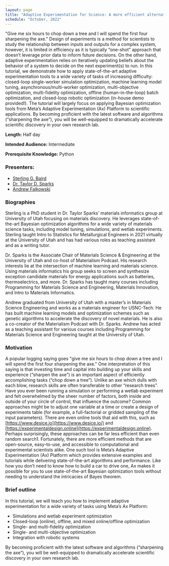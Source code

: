 ```yaml
---
layout: page
title: "Adaptive Experimentation for Science: A more efficient alternative to design of experiments"
schedule: "October, 2022"
---
```


"Give me six hours to chop down a tree and I will spend the first four sharpening the axe." Design of experiments is a method for scientists to study the relationship between inputs and outputs for a complex system, however, it is limited in efficiency as it is typically “one-shot” approach that doesn’t leverage prior data to inform future decisions. On the other hand, adaptive experimentation relies on iteratively updating
beliefs about the behavior of a system to decide on the next experiment(s) to run. In this tutorial, we demonstrate how to apply state-of-the-art adaptive experimentation tools to a wide variety of tasks of increasing difficulty: closed-loop single-worker simulation optimization, machine learning model tuning, asynchronous/multi-worker optimization, multi-objective optimization, multi-fidelity optimization, offline (human-in-the-loop) batch optimization, and closed-loop robotic optimization (in-house demo provided!). The tutorial will largely focus on applying Bayesian optimization tools from Meta’s Adaptive Experimentation (Ax) Platform to scientific applications. By becoming proficient with the latest software and algorithms (“sharpening the axe”), you will be well-equipped to dramatically accelerate scientific discovery in your own research lab.

**Length:** Half day

**Intended Audience:** Intermediate

**Prerequisite Knowledge:** Python

### Presenters:
- [Sterling G. Baird](mailto:sterling.baird@utah.edu)
- [Dr. Taylor D. Sparks](mailto:sparks@eng.utah.edu)
- [Andrew Falkowski](mailto:AndrewRaineFalkowski@gmail.com)

### Biographies

Sterling is a PhD student in Dr. Taylor Sparks' materials informatics group at University of Utah focusing on materials discovery. He leverages state-of-the-art Bayesian optimization algorithms for a wide variety of materials science tasks, including model tuning, simulations, and wetlab experiments. Sterling taught Intro to Statistics for Metallurgical Engineers in 2021 virtually at the University of Utah and has had various roles as teaching assistant and as a writing tutor.

Dr. Sparks is the Associate Chair of Materials Science & Engineering at the University of Utah and co-host of Materialism Podcast. His research interests lie at the intersection of machine learning and materials science. Using materials informatics his group seeks to screen and synthesize exception candidate materials for energy applications such as batteries, thermoelectrics, and more. Dr. Sparks has taught many courses including Programming for Materials Science and Engineering, Materials Innovation, and Intro to Materials Informatics.

Andrew graduated from University of Utah with a master’s in Materials Science Engineering and works as a materials engineer for USNC-Tech. He has built machine learning models and optimization schemes such as genetic algorithms to accelerate the discovery of novel materials. He is also a co-creator of the Materialism Podcast with Dr. Sparks. Andrew has acted as a teaching assistant for various courses including Programming for Materials Science and Engineering taught at the University of Utah.

### Motivation

A popular logging saying goes "give me six hours to chop down a tree and I will spend the first four sharpening the axe." One interpretation of this saying is that investing time and capital into building up your skills and experience (“sharpen the axe”) is an important aspect of efficiently accomplishing tasks (“chop down a tree”). Unlike an axe which dulls with each blow, research skills are often transferable to other “research trees”. 
Have you ever been running a simulation or performing a wetlab experiment and felt overwhelmed by the sheer number of factors, both inside and outside of your circle of control, that influence the outcome? Common approaches might be to adjust one variable at a time or create a design of experiments table (for example, a full-factorial or gridded sampling of the input parameters). There are even online tools that aid with this, such as [https://www.desice.io](https://www.desice.io/) and [https://experimentaldesign.online](https://experimentaldesign.online). Perhaps surprisingly, these approaches can be far less efficient than even random search1. Fortunately, there are more efficient methods that are open-source, easy-to-use, and accessible to computational and experimental scientists alike. One such tool is Meta’s Adaptive Experimentation (Ax) Platform which provides extensive examples and tutorials while delivering state-of-the-art algorithms and performance. Like how you don’t need to know how to build a car to drive one, Ax makes it possible for you to use state-of-the-art Bayesian optimization tools without needing to understand the intricacies of Bayes theorem.

### Brief outline

In this tutorial, we will teach you how to implement adaptive experimentation for a wide variety of tasks using Meta’s Ax Platform:
- Simulations and wetlab experiment optimization
- Closed-loop (online), offline, and mixed online/offline optimization
- Single- and multi-fidelity optimization
- Single- and multi-objective optimization
- Integration with robotic systems

By becoming proficient with the latest software and algorithms (“sharpening the axe”), you will be well-equipped to dramatically accelerate scientific discovery in your own research lab.
